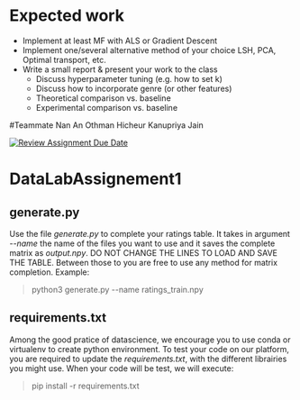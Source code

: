 # Expected work
- Implement at least MF with ALS or Gradient Descent
- Implement one/several alternative method of your choice
LSH, PCA, Optimal transport, etc.
- Write a small report & present your work to the class
  - Discuss hyperparameter tuning (e.g. how to set k)
  - Discuss how to incorporate genre (or other features)
  - Theoretical comparison vs. baseline
  - Experimental comparison vs. baseline



#Teammate
Nan An
Othman Hicheur
Kanupriya Jain



[![Review Assignment Due Date](https://classroom.github.com/assets/deadline-readme-button-22041afd0340ce965d47ae6ef1cefeee28c7c493a6346c4f15d667ab976d596c.svg)](https://classroom.github.com/a/D8_KJwUP)
# DataLabAssignement1

## generate.py
Use the file *generate.py* to complete your ratings table. 
It takes in argument *--name* the name of the files you want to use and it saves the complete matrix as *output.npy*.
DO NOT CHANGE THE LINES TO LOAD AND SAVE THE TABLE. Between those to you are free to use any method for matrix completion. 
Example:
  > python3 generate.py --name ratings_train.npy

## requirements.txt
Among the good pratice of datascience, we encourage you to use conda or virtualenv to create python environment. 
To test your code on our platform, you are required to update the *requirements.txt*, with the different librairies you might use. 
When your code will be test, we will execute: 
  > pip install -r requirements.txt
